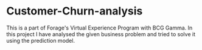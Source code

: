 # Customer-Churn-analysis
This is a part of Forage's Virtual Experience Program with BCG Gamma. In this project I have analysed the given business problem and tried to solve it using the prediction model.
